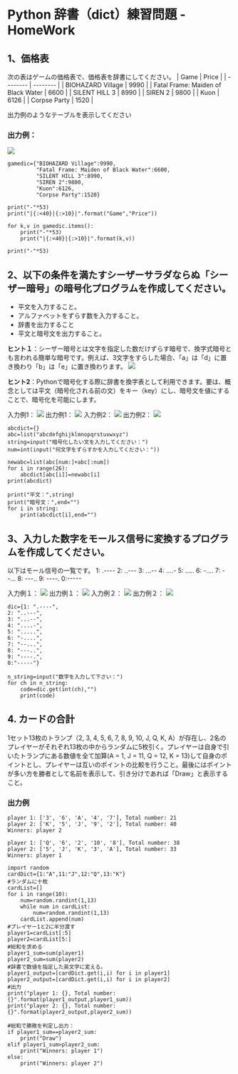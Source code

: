 # Python 辞書（dict）練習問題 - HomeWork

## 1、価格表
次の表はゲームの価格表で、価格表を辞書にしてください。
| Game | Price | 
| -------- | -------- | 
| BIOHAZARD Village    | 9990     | 
| Fatal Frame: Maiden of Black Water     | 6600    | 
| SILENT HILL 3     | 8990    | 
| SIREN 2     | 9800     | 
| Kuon     | 6126     | 
| Corpse Party     | 1520    | 

出力例のようなテーブルを表示してください
### 出力例：
![](https://i.imgur.com/9yXDXnX.png)
```python=
gamedic={"BIOHAZARD Village":9990,
         "Fatal Frame: Maiden of Black Water":6600,
         "SILENT HILL 3":8990,
         "SIREN 2":9800,
         "Kuon":6126,
         "Corpse Party":1520}

print("-"*53)
print("|{:<40}|{:>10}|".format("Game","Price"))

for k,v in gamedic.items():
    print("-"*53)
    print("|{:<40}|{:>10}|".format(k,v))

print("-"*53)
```



## 2、以下の条件を満たすシーザーサラダならぬ「シーザー暗号」の暗号化プログラムを作成してください。
* 平文を入力すること。
* アルファベットをずらす数を入力すること。
* 辞書を出力すること
* 平文と暗号文を出力すること。

**ヒント１**：シーザー暗号とは文字を指定した数だけずらす暗号で、換字式暗号とも言われる簡単な暗号です。例えば、3文字をすらした場合、「a」は「d」に置き換わり「b」は「e」に置き換わります。
![](https://i.imgur.com/Vy20YPh.png)

**ヒント2**：Pythonで暗号化する際に辞書を換字表として利用できます。要は、概念としては平文（暗号化される前の文）をキー（key）にし、暗号文を値にすることで、暗号化を可能にします。

入力例1： 
![](https://i.imgur.com/IUSXLM4.png) 
出力例1： 
![](https://i.imgur.com/0wqc2rr.png) 
入力例2： 
![](https://i.imgur.com/qAntJoS.png) 
出力例2： 
![](https://i.imgur.com/MIM19Qc.png) 

```python=
abcdict={}
abc=list("abcdefghijklmnopqrstuvwxyz")
string=input("暗号化したい文を入力してください：")
num=int(input("何文字をずらすかを入力してください："))

newabc=list(abc[num:]+abc[:num])
for i in range(26):
    abcdict[abc[i]]=newabc[i]
print(abcdict)

print("平文：",string)
print("暗号文：",end="")
for i in string:
    print(abcdict[i],end="")
```

## 3、入力した数字をモールス信号に変換するプログラムを作成してください。
以下はモール信号の一覧です。
1: .----
2: ..---
3: ...--
4: ....-
5: .....
6: -....
7: --...
8: ---..
9: ----.
0:-----

入力例１： 
![](https://i.imgur.com/zqK2A8z.png) 
出力例１： 
![](https://i.imgur.com/WjAySvr.png) 
入力例２： 
![](https://i.imgur.com/G8l3fSK.png) 
出力例２： 
![](https://i.imgur.com/b3j8s7Z.png) 

```python=
dic={1: ".----",
2: "..---",
3: "...--",
4: "....-",
5: ".....",
6: "-....",
7: "--...",
8: "---..",
9: "----.",
0:"-----"}

n_string=input("数字を入力して下さい：")
for ch in n_string:
    code=dic.get(int(ch),"")
    print(code)
```

## 4. カードの合計
1セット13枚のトランプ（2, 3, 4, 5, 6, 7, 8, 9, 10, J, Q, K, A）が存在し、2名のプレイヤーがそれぞれ13枚の中からランダムに5枚引く。プレイヤーは自身で引いたトランプにある数値を全て加算(A = 1, J = 11, Q = 12, K = 13)して自身のポイントとし、プレイヤーは互いのポイントの比較を行うこと。最後にはポイントが多い方を勝者として名前を表示して、引き分けであれば「Draw」と表示すること。

### 出力例
```
player 1: ['3', '6', 'A', '4', '7'], Total number: 21
player 2: ['K', '5', 'J', '9', '2'], Total number: 40
Winners: player 2

player 1: ['Q', '6', '2', '10', '8'], Total number: 38
player 2: ['5', 'J', 'K', '3', 'A'], Total number: 33
Winners: player 1
```
```python=
import random
cardDict={1:"A",11:"J",12:"Q",13:"K"}
#ランダムに十枚
cardList=[]
for i in range(10):
    num=random.randint(1,13)
    while num in cardList:
        num=random.randint(1,13)
    cardList.append(num)
#プレイヤー1と2に半分渡す
player1=cardList[:5]
player2=cardList[5:]
#総和を求める
player1_sum=sum(player1)
player2_sum=sum(player2)
#辞書で数値を指定した英文字に変える。
player1_output=[cardDict.get(i,i) for i in player1]
player2_output=[cardDict.get(i,i) for i in player2]
#出力
print("player 1: {}, Total number: {}".format(player1_output,player1_sum))
print("player 2: {}, Total number: {}".format(player2_output,player2_sum))

#総和で勝敗を判定し出力：
if player1_sum==player2_sum:
    print("Draw")
elif player1_sum>player2_sum:
    print("Winners: player 1")
else:
    print("Winners: player 2")
```
